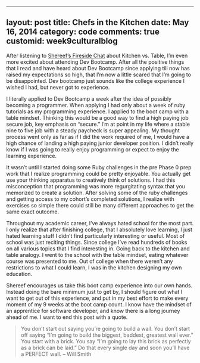 
---
layout: post
title: Chefs in the Kitchen
date: May 16, 2014
category: code
comments: true
customid: week9culturalblog
---
After listening to [Shereef’s Fireside Chat](http://vimeo.com/85001014) about Kitchen vs. Table, I’m even more excited about attending Dev Bootcamp.  After all the positive things that I read and have heard about Dev Bootcamp since applying till now has raised my expectations so high, that I’m now a little scared that I’m going to be disappointed. Dev bootcamp just sounds like the college experience I wished I had, but never got to experience.  
I literally applied to Dev Bootcamp a week after the idea of possibly becoming a programmer.  When applying I had only about a week of ruby tutorials as my programming experience. I applied to the boot camp with a table mindset.  Thinking this would be a good way to find a high paying job secure job, key emphasis on “secure.”  I’m at point in my life where a stable nine to five job with a steady paycheck is super appealing.  My thought process went only as far as if I did the work required of me, I would have a high chance of landing a high paying junior developer position.  I didn’t really know if I was going to really enjoy programming or expect to enjoy the learning experience.  
It wasn’t until I started doing some Ruby challenges in the pre Phase 0 prep work that I realize programming could be pretty enjoyable. You actually get use your thinking apparatus to creatively think of solutions.  I had this misconception that programming was more regurgitating syntax that you memorized to create a solution.  After solving some of the ruby challenges and getting access to my cohort’s completed solutions, I realize with exercises so simple there could still be many different approaches to get the same exact outcome.
Throughout my academic career, I’ve always hated school for the most part.  I only realize that after finishing college, that I absolutely love learning, I just hated learning stuff I didn’t find particularly interesting or useful.  Most of school was just reciting things.  Since college I’ve read hundreds of books on all various topics that I find interesting in.  Going back to the kitchen and table analogy.  I went to the school with the table mindset, eating whatever course was presented to me.  Out of college when there weren’t any restrictions to what I could learn, I was in the kitchen designing my own education.
Shereef encourages us take this boot camp experience into our own hands.  Instead doing the bare minimum just to get by, I should figure out what I want to get out of this experience, and put in my best effort to make every moment of my 9 weeks at the boot camp count.   I know have the mindset of an apprentice for software developer, and know there is a long journey ahead of me.   I want to end this post with a quote.>You don’t start out saying you’re going to build a wall. You don’t start off saying “I’m going to build the biggest, baddest, greatest wall ever.” You start with a brick. You say “I’m going to lay this brick as perfectly as a brick can be laid.” Do that every single day and soon you’ll have a PERFECT wall. – Will Smith